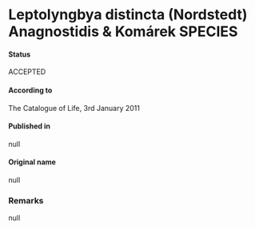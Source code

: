 # Leptolyngbya distincta (Nordstedt) Anagnostidis & Komárek SPECIES

#### Status
ACCEPTED

#### According to
The Catalogue of Life, 3rd January 2011

#### Published in
null

#### Original name
null

### Remarks
null